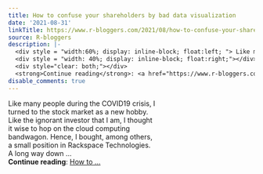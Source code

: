 ```yaml
---
title: How to confuse your shareholders by bad data visualization
date: '2021-08-31'
linkTitle: https://www.r-bloggers.com/2021/08/how-to-confuse-your-shareholders-by-bad-data-visualization/
source: R-bloggers
description: |-
  <div style = "width:60%; display: inline-block; float:left; "> Like many people during the COVID19 crisis, I turned to the stock market as a new hobby. Like the ignorant investor that I am, I thought it wise to hop on the cloud computing bandwagon. Hence, I bought, among others, a small position in Rackspace Technologies. A long way down ...</div>
  <div style = "width: 40%; display: inline-block; float:right;"></div>
  <div style="clear: both;"></div>
  <strong>Continue reading</strong>: <a href="https://www.r-bloggers.com/2021/08/how-to-confuse-your-shareholders-by-bad-data-visualization/">How to ...
disable_comments: true
---
```

<div style = "width:60%; display: inline-block; float:left; "> Like many people during the COVID19 crisis, I turned to the stock market as a new hobby. Like the ignorant investor that I am, I thought it wise to hop on the cloud computing bandwagon. Hence, I bought, among others, a small position in Rackspace Technologies. A long way down ...</div>
<div style = "width: 40%; display: inline-block; float:right;"></div>
<div style="clear: both;"></div>
<strong>Continue reading</strong>: <a href="https://www.r-bloggers.com/2021/08/how-to-confuse-your-shareholders-by-bad-data-visualization/">How to ...
